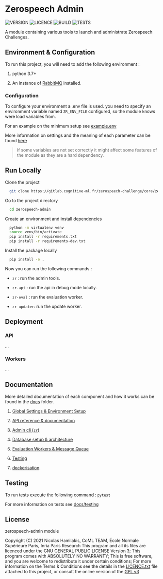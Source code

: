 
# Zerospeech Admin

![VERSION](https://img.shields.io/badge/Zerospeech--Admin-V0.5--alpha-orange)
![LICENCE](https://img.shields.io/badge/LICENCE-GPL%20%3E=%20V3-green)
![BUILD](https://img.shields.io/badge/BUILD-PASS-brightgreen)
![TESTS](https://img.shields.io/badge/TESTS-No-red)

A module containing various tools to launch and administrate Zerospeech Challenges.


## Environment & Configuration

To run this project, you will need to add the following environment :

1. python 3.7+

2. An instance of [RabbitMQ](https://www.rabbitmq.com) installed.


### Configuration

To configure your environment a .env file is used. you need to specify an 
environment variable named `ZR_ENV_FILE` configured, so the module knows were 
load variables from.

For an example on the minimum setup see [example.env](example.env)

More information on settings and the meaning of each parameter can be found [here](docs/settings.md)

> If some variables are not set correctly it might affect some features of the module as they are a hard dependency.

## Run Locally

Clone the project

```bash
  git clone https://gitlab.cognitive-ml.fr/zerospeech-challenge/core/zerospeech-admin.git
```

Go to the project directory

```bash
  cd zerospeech-admin
```

Create an environment and install dependencies

```bash
  python -m virtualenv venv
  source venv/bin/activate
  pip install -r requirements.txt
  pip install -r requirements-dev.txt
```

Install the package locally

```bash
  pip install -e .
```

Now you can run the following commands :

- `zr` : run the admin tools.

- `zr-api` : run the api in debug mode locally.

- `zr-eval` : run the evaluation worker.

- `zr-updater`: run the update worker.




  
## Deployment



### API

...

### Workers


...
## Documentation

More detailed documentation of each component and how it works can be found
in the [docs](docs) folder.

1. [Global Settings & Environment Setup](docs/settings.md)
   
2. [API reference & documentation](docs/api.md)

3. [Admin cli (`zr`)](docs/admin-cli.md)

4. [Database setup & architecture](docs/database.md)

5. [Evaluation Workers & Message Queue](docs/workers.md)

6. [Testing](docs/testing.md)

7. [dockerisation](docs/dockerisation.md)


## Testing


To run tests execute the following command : `pytest`


For more information on tests see [docs/testing](docs/testing.md)
  
## License

zerospeech-admin module 

Copyright (C) 2021 Nicolas Hamilakis, CoML TEAM, École Normale Supérieure Paris, Inria Paris Research
This program and all its files are licenced under the GNU GENERAL PUBLIC LICENSE Version 3;
This program comes with ABSOLUTELY NO WARRANTY;
This is free software, and you are welcome to redistribute it under certain conditions;
For more information on the Terms & Conditions see the details in the [LICENCE.txt](LICENCE.txt) file attached to this project,
or consult the online version of the [GPL v3](https://choosealicense.com/licenses/gpl-3.0/)
